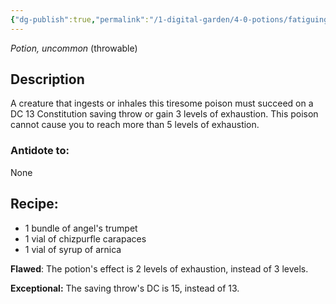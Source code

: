 ```yaml
---
{"dg-publish":true,"permalink":"/1-digital-garden/4-0-potions/fatiguing-fusion/","tags":["potion","extracurricular","uncommon"]}
---
```


*Potion, uncommon* (throwable) 

## Description

A creature that ingests or inhales this tiresome poison must succeed on a DC 13 Constitution saving throw or gain 3 levels of exhaustion. This poison cannot cause you to reach more than 5 levels of exhaustion.

### Antidote to: 
None

## Recipe:

- 1 bundle of angel's trumpet
- 1 vial of chizpurfle carapaces
- 1 vial of syrup of arnica

**Flawed**:
The potion's effect is 2 levels of exhaustion, instead of 3 levels.

**Exceptional:** 
The saving throw's DC is 15, instead of 13.